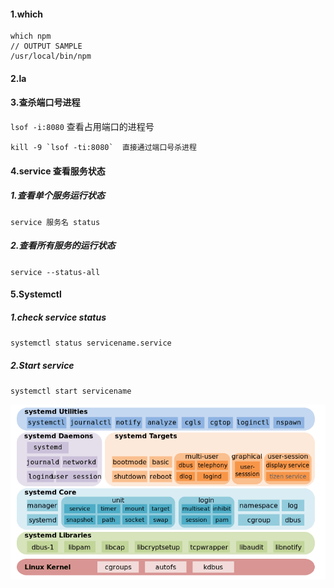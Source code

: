 #### 1.which

```shell
which npm 
// OUTPUT SAMPLE
/usr/local/bin/npm
```

#### 2.la

#### 3.查杀端口号进程

`lsof -i:8080` 查看占用端口的进程号

```
kill -9 `lsof -ti:8080`  直接通过端口号杀进程
```

#### 4.service 查看服务状态

##### 1.查看单个服务运行状态

`service 服务名 status`

##### 2.查看所有服务的运行状态

`service --status-all`

#### 5.Systemctl

##### 1.check service status

`systemctl status servicename.service`

##### 2.Start service

`systemctl start servicename`





![image-20220329140531849](../../image/image-20220329140531849.png)

[1]: https://www.liquidweb.com/kb/what-is-systemctl-an-in-depth-overview/

